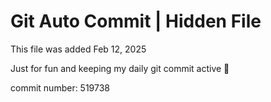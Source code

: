 # Git Auto Commit | Hidden File

This file was added Feb 12, 2025

Just for fun and keeping my daily git commit active 🤪

commit number: 519738
